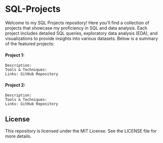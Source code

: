 # SQL-Projects

Welcome to my SQL Projects repository! Here you'll find a collection of projects that showcase my proficiency in SQL and data analysis. Each project includes detailed SQL queries, exploratory data analysis (EDA), and visualizations to provide insights into various datasets. Below is a summary of the featured projects:

#### Project 1: 
    Description: 
    Tools & Techniques: 
    Links: GitHub Repository  


#### Project 2: 
    Description: 
    Tools & Techniques: 
    Links: GitHub Repository  



    

## License

This repository is licensed under the MIT License. See the LICENSE file for more details.
